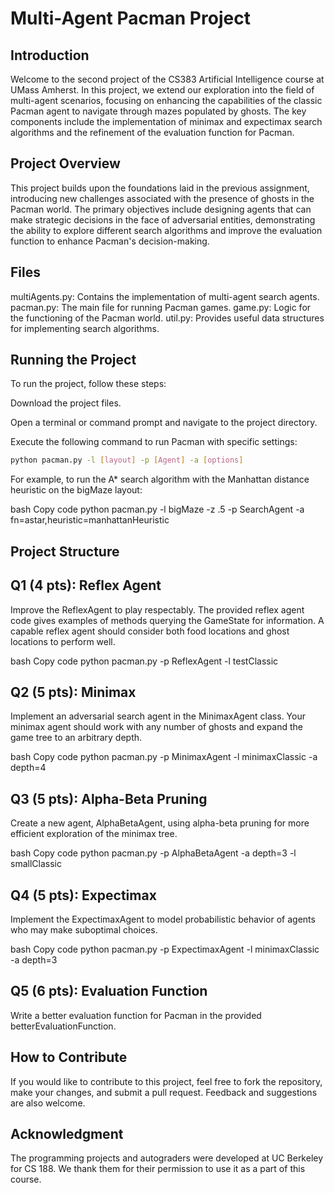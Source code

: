 
# Multi-Agent Pacman Project
## Introduction
Welcome to the second project of the CS383 Artificial Intelligence course at UMass Amherst. In this project, we extend our exploration into the field of multi-agent scenarios, focusing on enhancing the capabilities of the classic Pacman agent to navigate through mazes populated by ghosts. The key components include the implementation of minimax and expectimax search algorithms and the refinement of the evaluation function for Pacman.

## Project Overview
This project builds upon the foundations laid in the previous assignment, introducing new challenges associated with the presence of ghosts in the Pacman world. The primary objectives include designing agents that can make strategic decisions in the face of adversarial entities, demonstrating the ability to explore different search algorithms and improve the evaluation function to enhance Pacman's decision-making.

## Files
multiAgents.py: Contains the implementation of multi-agent search agents.
pacman.py: The main file for running Pacman games.
game.py: Logic for the functioning of the Pacman world.
util.py: Provides useful data structures for implementing search algorithms.

## Running the Project
To run the project, follow these steps:

Download the project files.

Open a terminal or command prompt and navigate to the project directory.

Execute the following command to run Pacman with specific settings:

```bash
python pacman.py -l [layout] -p [Agent] -a [options]
```
For example, to run the A* search algorithm with the Manhattan distance heuristic on the bigMaze layout:

bash
Copy code
python pacman.py -l bigMaze -z .5 -p SearchAgent -a fn=astar,heuristic=manhattanHeuristic

## Project Structure
## Q1 (4 pts): Reflex Agent
Improve the ReflexAgent to play respectably. The provided reflex agent code gives examples of methods querying the GameState for information. A capable reflex agent should consider both food locations and ghost locations to perform well.

bash
Copy code
python pacman.py -p ReflexAgent -l testClassic
## Q2 (5 pts): Minimax
Implement an adversarial search agent in the MinimaxAgent class. Your minimax agent should work with any number of ghosts and expand the game tree to an arbitrary depth.

bash
Copy code
python pacman.py -p MinimaxAgent -l minimaxClassic -a depth=4
## Q3 (5 pts): Alpha-Beta Pruning
Create a new agent, AlphaBetaAgent, using alpha-beta pruning for more efficient exploration of the minimax tree.

bash
Copy code
python pacman.py -p AlphaBetaAgent -a depth=3 -l smallClassic
## Q4 (5 pts): Expectimax
Implement the ExpectimaxAgent to model probabilistic behavior of agents who may make suboptimal choices.

bash
Copy code
python pacman.py -p ExpectimaxAgent -l minimaxClassic -a depth=3
## Q5 (6 pts): Evaluation Function
Write a better evaluation function for Pacman in the provided betterEvaluationFunction.

## How to Contribute
If you would like to contribute to this project, feel free to fork the repository, make your changes, and submit a pull request. Feedback and suggestions are also welcome.

## Acknowledgment
The programming projects and autograders were developed at UC Berkeley for CS 188. We thank them for their permission to use it as a part of this course.
